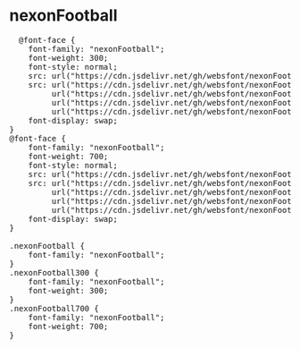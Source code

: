 # nexonFootball

<pre>
  @font-face {
    font-family: "nexonFootball";
    font-weight: 300;
    font-style: normal;
    src: url("https://cdn.jsdelivr.net/gh/websfont/nexonFootball/nexonFootball-Light.eot");
    src: url("https://cdn.jsdelivr.net/gh/websfont/nexonFootball/nexonFootball-Light.eot?#iefix") format("embedded-opentype"),
         url("https://cdn.jsdelivr.net/gh/websfont/nexonFootball/nexonFootball-Light.woff2") format("woff2"),
         url("https://cdn.jsdelivr.net/gh/websfont/nexonFootball/nexonFootball-Light.woff") format("woff"),
         url("https://cdn.jsdelivr.net/gh/websfont/nexonFootball/nexonFootball-Light.ttf") format("truetype");
    font-display: swap;
} 
@font-face {
    font-family: "nexonFootball";
    font-weight: 700;
    font-style: normal;
    src: url("https://cdn.jsdelivr.net/gh/websfont/nexonFootball/nexonFootball-Bold.eot");
    src: url("https://cdn.jsdelivr.net/gh/websfont/nexonFootball/nexonFootball-Bold.eot?#iefix") format("embedded-opentype"),
         url("https://cdn.jsdelivr.net/gh/websfont/nexonFootball/nexonFootball-Bold.woff2") format("woff2"),
         url("https://cdn.jsdelivr.net/gh/websfont/nexonFootball/nexonFootball-Bold.woff") format("woff"),
         url("https://cdn.jsdelivr.net/gh/websfont/nexonFootball/nexonFootball-Bold.ttf") format("truetype");
    font-display: swap;
} 

.nexonFootball {
    font-family: "nexonFootball";
}
.nexonFootball300 {
    font-family: "nexonFootball";
    font-weight: 300;
}
.nexonFootball700 {
    font-family: "nexonFootball";
    font-weight: 700;
}
</pre>
